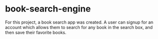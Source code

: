 # book-search-engine

For this project, a book search app was created. A user can signup for an account which allows them to search for any book in the search box, and then save their favorite books.
